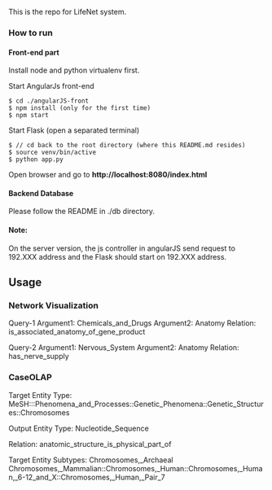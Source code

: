 This is the repo for LifeNet system. 

### How to run

#### Front-end part

Install node and python virtualenv first. 

Start AngularJs front-end

```
$ cd ./angularJS-front
$ npm install (only for the first time)
$ npm start  
```

Start Flask (open a separated terminal)
```
$ // cd back to the root directory (where this README.md resides)
$ source venv/bin/active
$ python app.py
```

Open browser and go to **http://localhost:8080/index.html**

#### Backend Database

Please follow the README in ./db directory.

#### Note:

On the server version, the js controller in angularJS send request to 192.XXX address and
the Flask should start on 192.XXX address.


## Usage

### Network Visualization

Query-1
Argument1: Chemicals_and_Drugs
Argument2: Anatomy
Relation: is_associated_anatomy_of_gene_product

Query-2
Argument1: Nervous_System
Argument2: Anatomy
Relation: has_nerve_supply

### CaseOLAP

Target Entity Type:
MeSH:::Phenomena_and_Processes::Genetic_Phenomena::Genetic_Structures::Chromosomes

Output Entity Type:
Nucleotide_Sequence

Relation:
anatomic_structure_is_physical_part_of

Target Entity Subtypes:
Chromosomes,_Archaeal
Chromosomes,_Mammalian::Chromosomes,_Human::Chromosomes,_Human,_6-12_and_X::Chromosomes,_Human,_Pair_7


